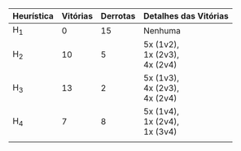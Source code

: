 | Heurística    | Vitórias | Derrotas | Detalhes das Vitórias                  |
| ------------- | -------- | -------- | -------------------------------------- |
| H<sub>1</sub> | 0        | 15       | Nenhuma                                |
| H<sub>2</sub> | 10       | 5        | 5x (1v2),<br />1x (2v3),<br />4x (2v4) |
| H<sub>3</sub> | 13       | 2        | 5x (1v3),<br />4x (2v3),<br />4x (2v4) |
| H<sub>4</sub> | 7        | 8        | 5x (1v4),<br />1x (2v4),<br />1x (3v4) |
|               |          |          |                                        |


